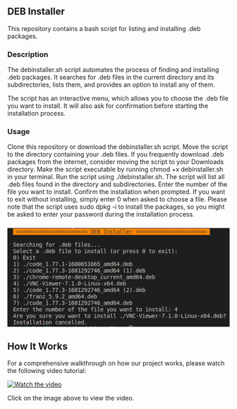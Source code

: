 ## DEB Installer
This repository contains a bash script for listing and installing .deb packages.

### Description
The debinstaller.sh script automates the process of finding and installing .deb packages. It searches for .deb files in the current directory and its subdirectories, lists them, and provides an option to install any of them.

The script has an interactive menu, which allows you to choose the .deb file you want to install. It will also ask for confirmation before starting the installation process.

### Usage
Clone this repository or download the debinstaller.sh script.
Move the script to the directory containing your .deb files. If you frequently download .deb packages from the internet, consider moving the script to your Downloads directory.
Make the script executable by running chmod +x debinstaller.sh in your terminal.
Run the script using ./debinstaller.sh.
The script will list all .deb files found in the directory and subdirectories. Enter the number of the file you want to install.
Confirm the installation when prompted.
If you want to exit without installing, simply enter 0 when asked to choose a file.
Please note that the script uses sudo dpkg -i to install the packages, so you might be asked to enter your password during the installation process.
###
![Screen of the Script](https://github.com/6a6ak/debinstaller/blob/master/debinstaller.sh.png)

## How It Works

For a comprehensive walkthrough on how our project works, please watch the following video tutorial:

[![Watch the video](https://img.youtube.com/vi/gbzvVCsukm4/maxresdefault.jpg)](https://youtu.be/gbzvVCsukm4)

Click on the image above to view the video.
